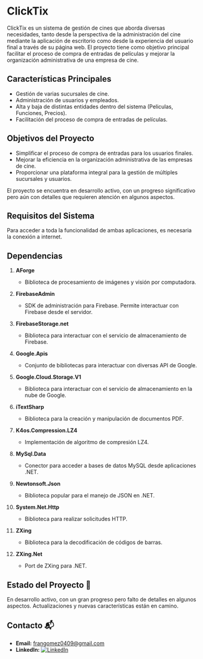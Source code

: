 # ClickTix

ClickTix es un sistema de gestión de cines que aborda diversas necesidades, tanto desde la perspectiva de la administración del cine mediante la aplicación de escritorio como desde la experiencia del usuario final a través de su página web. El proyecto tiene como objetivo principal facilitar el proceso de compra de entradas de películas y mejorar la organización administrativa de una empresa de cine.

## Características Principales

- Gestión de varias sucursales de cine.
- Administración de usuarios y empleados.
- Alta y baja de distintas entidades dentro del sistema (Peliculas, Funciones, Precios).
- Facilitación del proceso de compra de entradas de películas.

## Objetivos del Proyecto

- Simplificar el proceso de compra de entradas para los usuarios finales.
- Mejorar la eficiencia en la organización administrativa de las empresas de cine.
- Proporcionar una plataforma integral para la gestión de múltiples sucursales y usuarios.

El proyecto se encuentra en desarrollo activo, con un progreso significativo pero aún con detalles que requieren atención en algunos aspectos.

## Requisitos del Sistema

Para acceder a toda la funcionalidad de ambas aplicaciones, es necesaria la conexión a internet.

## Dependencias

1. **AForge**
   - Biblioteca de procesamiento de imágenes y visión por computadora.

2. **FirebaseAdmin**
   - SDK de administración para Firebase. Permite interactuar con Firebase desde el servidor.

3. **FirebaseStorage.net**
   - Biblioteca para interactuar con el servicio de almacenamiento de Firebase.

4. **Google.Apis**
   - Conjunto de bibliotecas para interactuar con diversas API de Google.

5. **Google.Cloud.Storage.V1**
   - Biblioteca para interactuar con el servicio de almacenamiento en la nube de Google.

6. **iTextSharp**
   - Biblioteca para la creación y manipulación de documentos PDF.

7. **K4os.Compression.LZ4**
   - Implementación de algoritmo de compresión LZ4.

8. **MySql.Data**
   - Conector para acceder a bases de datos MySQL desde aplicaciones .NET.

9. **Newtonsoft.Json**
   - Biblioteca popular para el manejo de JSON en .NET.

10. **System.Net.Http**
    - Biblioteca para realizar solicitudes HTTP.

11. **ZXing**
    - Biblioteca para la decodificación de códigos de barras.

12. **ZXing.Net**
    - Port de ZXing para .NET.

## Estado del Proyecto 🚧

En desarrollo activo, con un gran progreso pero falto de detalles en algunos aspectos. Actualizaciones y nuevas características están en camino.


## Contacto 📬

- **Email:** [frangomez0409@gmail.com](mailto:frangomez0409@gmail.com)
- **LinkedIn:** [![LinkedIn](https://img.shields.io/badge/Franco%20G%C3%B3mez%20Delgado-black?style=flat-square&logo=linkedin&logoColor=white)](https://www.linkedin.com/in/francogomezdelgado/)

